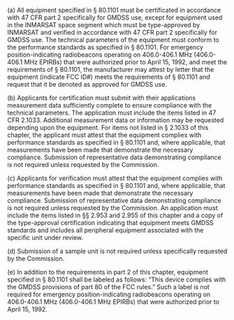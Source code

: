 (a) All equipment specified in § 80.1101 must be certificated in accordance with 47 CFR part 2 specifically for GMDSS use, except for equipment used in the INMARSAT space segment which must be type-approved by INMARSAT and verified in accordance with 47 CFR part 2 specifically for GMDSS use. The technical parameters of the equipment must conform to the performance standards as specified in § 80.1101. For emergency position-indicating radiobeacons operating on 406.0-406.1 MHz (406.0-406.1 MHz EPIRBs) that were authorized prior to April 15, 1992, and meet the requirements of § 80.1101, the manufacturer may attest by letter that the equipment (indicate FCC ID#) meets the requirements of § 80.1101 and request that it be denoted as approved for GMDSS use.

(b) Applicants for certification must submit with their applications measurement data sufficiently complete to ensure compliance with the technical parameters. The application must include the items listed in 47 CFR 2.1033. Additional measurement data or information may be requested depending upon the equipment. For items not listed in § 2.1033 of this chapter, the applicant must attest that the equipment complies with performance standards as specified in § 80.1101 and, where applicable, that measurements have been made that demonstrate the necessary compliance. Submission of representative data demonstrating compliance is not required unless requested by the Commission.

(c) Applicants for verification must attest that the equipment complies with performance standards as specified in § 80.1101 and, where applicable, that measurements have been made that demonstrate the necessary compliance. Submission of representative data demonstrating compliance is not required unless requested by the Commission. An application must include the items listed in §§ 2.953 and 2.955 of this chapter and a copy of the type-approval certification indicating that equipment meets GMDSS standards and includes all peripheral equipment associated with the specific unit under review.

(d) Submission of a sample unit is not required unless specifically requested by the Commission.

(e) In addition to the requirements in part 2 of this chapter, equipment specified in § 80.1101 shall be labeled as follows: “This device complies with the GMDSS provisions of part 80 of the FCC rules.” Such a label is not required for emergency position-indicating radiobeacons operating on 406.0-406.1 MHz (406.0-406.1 MHz EPIRBs) that were authorized prior to April 15, 1992.

